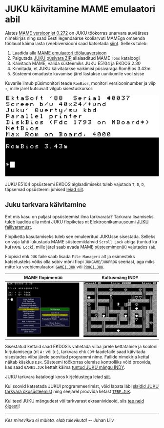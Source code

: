 # JUKU käivitamine MAME emulaatori abil

Alates [MAME versioonist 0.272](https://github.com/mamedev/mame/releases/tag/mame0272) on JUKU töökorras unarvara auväärses nimekirjas ning saad Eesti legendaarse kooliarvuti MAMEga omaenda töölaual käima lasta (veebiversiooni saad katsetada [siin](https://infoaed.ee/juku/)). Selleks tuleb:

1. Laadida alla [MAME emulaatori töölauaversioon](https://www.mamedev.org/release.html)
2. Paigutada [JUKU püsivara ZIP](https://github.com/infoaed/juku3000/raw/refs/heads/master/roms/juku.zip) allalaaditud MAME `roms` kataloogi
3. Käivitada MAME, valida süsteemiks JUKU E5104 ja EKDOS 2.30
4. Kinnitada, et JUKU käivitatakse vaikimisi püsivaraga RomBios 3.43m
5. Süsteemi omaduste kuvamise järel lastakse uunikumile vool sisse

Kuvarile ilmub püsimonitori teade `RomBios`, monitori versiooninumber ja viip `∗`, mille järel kutsuvalt vilgub sisestuskursor:

[![EKDOS 2.30 alglaadimine püsimonitorist Rombios 3.43m juhtklahvidega «T», «D», «D»](/images/jukubuut.gif)](https://commons.wikimedia.org/wiki/File:Juku_E5101_booting_up_EKDOS_2.30,_displaying_readme_file_on_screen.webm)

JUKU E5104 opsüsteemi EKDOS alglaadimiseks tuleb vajutada `T`, `D`, `D`, täpsemad opsüsteemi juhised [leiad siit](https://github.com/infoaed/juku3000/blob/master/docs/juku-k%C3%A4sud.md).

## Juku tarkvara käivitamine

Ent mis kasu on paljast opsüsteemist ilma tarkvarata? Tarkvara lisamiseks tuleb laadida alla mõni JUKU flopiketas nt Elektroonikamuuseumi [JUKU failivaramust](https://elektroonikamuuseum.ee/failid/juku/tarkvara/).

Flopiketta kasutamiseks tuleb see emuleeritud JUKUsse sisestada. Selleks on vaja lahti lukustada MAME süsteemiklahvid `Scroll Lock` abiga (tuntud ka kui `MAME Lock`), mille järel saab avada [MAME süsteemimenüü](https://docs.mamedev.org/usingmame/mamemenus.html) vajutades `Tab`.

Flopisid ehk `JUK` faile saab lisada `File Manageri` alt ja esimesteks katsetusteks võiks olla sobiv mõni flopi `JUKGAME`/`JUKPROG` seeriast, aga miks mitte ka veebiemulaatori [`GAME1.JUK`](https://infoaed.ee/juku/game1.juk) või [`PROG1.JUK`](https://infoaed.ee/juku/prog1.juk).

MAME flopimenüü | Kultusmäng INDY
:-------------------------:|:-------------------------:
[![Scroll Locki (tuntud ka kui MAME Lock) vajutamise järel saab TABiga avada MAME flopimenüü](/images/mame-flopimenyy.png)](https://docs.mamedev.org/usingmame/mamemenus.html)  |  [![](/images/indy-game.png)](https://elektroonikamuuseum.ee/juku_arvuti_tarkvara_mang_indy.html)

Sisestatud kettaid saad EKDOSis vahetada viiba järele kettatähise ja kooloni kirjutamisega (nt `A:` või `B:`), tarkvara ehk `COM`-laadefaile saad käivitada sisestades viiba järele soovitud programmi nime. Failide nimekirja kettal näitab käsklus `DIR`. Süsteemi töökorras olemise kontrolliks võid proovida, kas saad `GAME1.JUK` kettalt käima [tuntud JUKU mängu INDY](https://elektroonikamuuseum.ee/juku_arvuti_tarkvara_mang_indy.html).

JUKU tarkvara kataloogi koos kirjeldustega leiad [siit](tarkvara-kataloog.md).

Kui soovid katsetada JUKUl programmeerimist, võid lapata läbi [slaidid JUKU tarkvara ökosüsteemist](https://p6drad-teel.net/~p6der/juku-hingeelu_2024_videota.pdf) ning seejärel proovida ketast [`TERE.JUK`](https://github.com/infoaed/juku3000/raw/refs/heads/master/src/juhan/tere.juk).

Kui teed JUKU mängudest või tarkvarast ekraanivideoid, siis [tee neid õigesti](videod.md)!

----

_Kes minevikku ei mäleta, elab tulevikuta!_ -- Juhan Liiv
